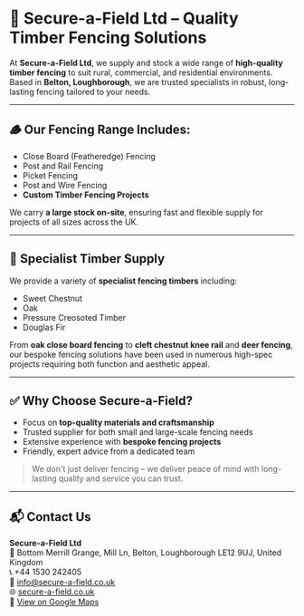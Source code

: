 # 🌲 Secure-a-Field Ltd – Quality Timber Fencing Solutions

At **Secure-a-Field Ltd**, we supply and stock a wide range of **high-quality timber fencing** to suit rural, commercial, and residential environments. Based in **Belton, Loughborough**, we are trusted specialists in robust, long-lasting fencing tailored to your needs.

---

## 🪵 Our Fencing Range Includes:

- Close Board (Featheredge) Fencing  
- Post and Rail Fencing  
- Picket Fencing  
- Post and Wire Fencing  
- **Custom Timber Fencing Projects**

We carry **a large stock on-site**, ensuring fast and flexible supply for projects of all sizes across the UK.

---

## 🌳 Specialist Timber Supply

We provide a variety of **specialist fencing timbers** including:

- Sweet Chestnut  
- Oak  
- Pressure Creosoted Timber  
- Douglas Fir  

From **oak close board fencing** to **cleft chestnut knee rail** and **deer fencing**, our bespoke fencing solutions have been used in numerous high-spec projects requiring both function and aesthetic appeal.

---

## ✅ Why Choose Secure-a-Field?

- Focus on **top-quality materials and craftsmanship**  
- Trusted supplier for both small and large-scale fencing needs  
- Extensive experience with **bespoke fencing projects**  
- Friendly, expert advice from a dedicated team  

> We don't just deliver fencing – we deliver peace of mind with long-lasting quality and service you can trust.

---

## 📬 Contact Us

**Secure-a-Field Ltd**  
📍 Bottom Merrill Grange, Mill Ln, Belton, Loughborough LE12 9UJ, United Kingdom  
📞 +44 1530 242405  
📧 [info@secure-a-field.co.uk](mailto:info@secure-a-field.co.uk)  
🌐 [secure-a-field.co.uk](http://www.secure-a-field.co.uk/)  
📌 [View on Google Maps](https://maps.app.goo.gl/LFR31QLbfXV9N6Ve8)
